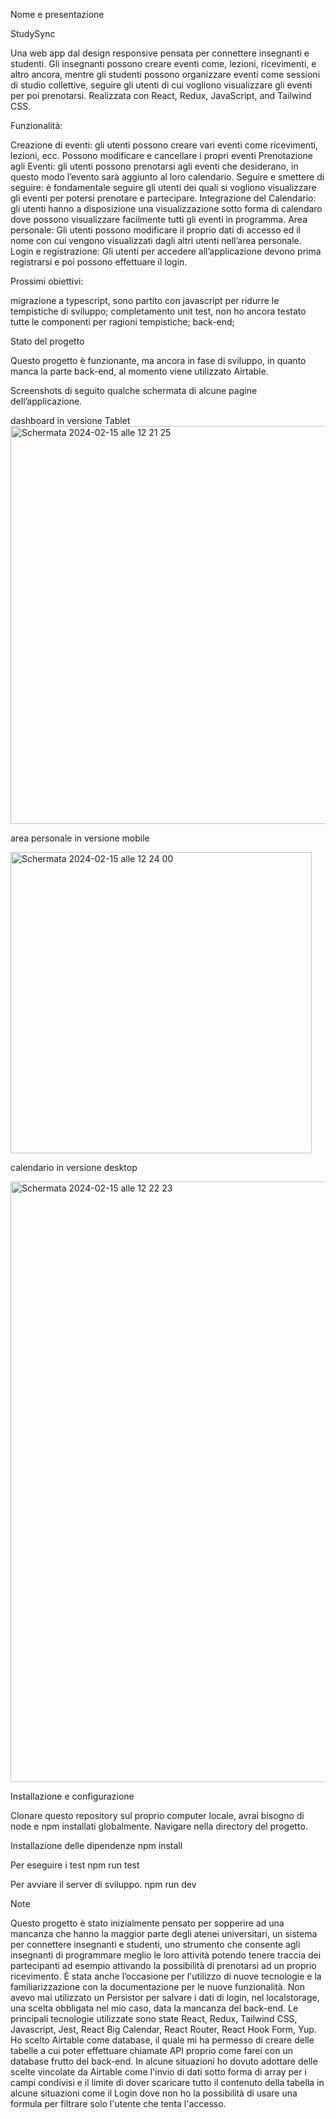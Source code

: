 Nome e presentazione

StudySync

Una web app dal design responsive pensata per connettere insegnanti e studenti. Gli insegnanti possono creare eventi come, lezioni, ricevimenti, e altro ancora, mentre gli studenti possono organizzare eventi come sessioni di studio collettive, seguire gli utenti di cui vogliono visualizzare gli eventi per poi prenotarsi.
Realizzata con React, Redux, JavaScript, and Tailwind CSS.

Funzionalità:

Creazione di eventi:
gli utenti possono creare vari eventi come ricevimenti, lezioni, ecc. Possono modificare e cancellare i propri eventi
Prenotazione agli Eventi:
gli utenti possono prenotarsi agli eventi che desiderano, in questo modo l’evento sarà aggiunto al loro calendario.
Seguire e smettere di seguire: 
è fondamentale seguire gli utenti dei quali si vogliono visualizzare gli eventi per potersi prenotare e partecipare.
Integrazione del Calendario: 
gli utenti hanno a disposizione una visualizzazione sotto forma di calendaro dove possono visualizzare facilmente tutti gli eventi in programma.
Area personale:
Gli utenti possono modificare il proprio dati di accesso ed il nome con cui vengono visualizzati dagli altri utenti nell’area personale.
Login e registrazione:
Gli utenti per accedere all’applicazione devono prima registrarsi e poi possono effettuare il login.

Prossimi obiettivi:

migrazione a typescript, sono partito con javascript per ridurre le tempistiche di sviluppo;
completamento unit test, non ho ancora testato tutte le componenti per ragioni tempistiche;
back-end;


Stato del progetto

Questo progetto è funzionante, ma ancora in fase di sviluppo, in quanto manca la parte back-end, al momento viene utilizzato Airtable.

Screenshots
di seguito qualche schermata di alcune pagine dell’applicazione.

dashboard in versione Tablet
<img width="637" alt="Schermata 2024-02-15 alle 12 21 25" src="https://github.com/roccolena22/studysync/assets/128648624/136afd59-3328-4c06-9d43-22f51a026b09">



area personale in versione mobile

<img width="482" alt="Schermata 2024-02-15 alle 12 24 00" src="https://github.com/roccolena22/studysync/assets/128648624/eab6c40a-7189-4b62-ae8e-4fcc8309973b">





calendario in versione desktop

<img width="961" alt="Schermata 2024-02-15 alle 12 22 23" src="https://github.com/roccolena22/studysync/assets/128648624/f3c70ed2-5fee-483f-93e4-e8f970cfe071">



Installazione e configurazione

Clonare questo repository sul proprio computer locale, avrai bisogno di node e npm installati globalmente.
Navigare nella directory del progetto. 

Installazione delle dipendenze
npm install 

Per eseguire i test
npm run test


Per avviare il server di sviluppo.
npm run dev 

Note

Questo progetto è stato inizialmente pensato per sopperire ad una mancanza che hanno la maggior parte degli atenei universitari, un sistema per connettere insegnanti e studenti, uno strumento che consente agli insegnanti di programmare meglio le loro attività potendo tenere traccia dei partecipanti ad esempio attivando la possibilità di prenotarsi ad un proprio ricevimento. 
È stata anche l’occasione per l'utilizzo di nuove tecnologie e la familiarizzazione con la documentazione per le nuove funzionalità.
Non avevo mai utilizzato un Persistor per salvare i dati di login, nel localstorage, una scelta obbligata nel mio caso, data la mancanza del back-end.
Le principali tecnologie utilizzate sono state React, Redux, Tailwind CSS, Javascript, Jest, React Big Calendar, React Router, React Hook Form, Yup.
​​Ho scelto Airtable come database, il quale mi ha permesso di creare delle tabelle a cui poter effettuare chiamate API proprio come farei con un database frutto del back-end. In alcune situazioni ho dovuto adottare delle scelte vincolate da Airtable come l'invio di dati sotto forma di array per i campi condivisi e il limite di dover scaricare tutto il contenuto della tabella in alcune situazioni come il Login dove non ho la possibilità di usare una formula per filtrare solo l'utente che tenta l'accesso.

